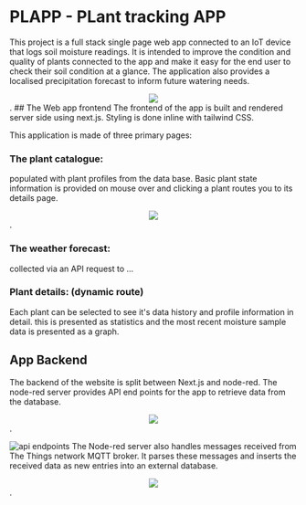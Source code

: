 # PLAPP - PLant tracking APP

This project is a full stack single page web app connected to an IoT device that logs soil moisture readings. It is intended to improve the condition and quality of plants connected to the app and make it easy for the end user to check their soil condition at a glance. The application also provides a localised precipitation forecast to inform future watering needs.

<div style="text-align:center"><img src="https://github.com/user-attachments/assets/88b20465-8d90-4ddc-b6a9-cf23ed0f1b57" /></div>.
## The Web app frontend
The frontend of the app is built and rendered server side using next.js. Styling is done inline with tailwind CSS.

This application is made of three primary pages:

### The plant catalogue:
populated with plant profiles from the data base. Basic plant state information is provided on mouse over and clicking a plant routes you to its details page.
<div style="text-align:center"><img src="https://github.com/user-attachments/assets/c678f81a-b8cf-496b-9fd0-0a02d6cd5909" /></div>.

### The weather forecast:
collected via an API request to ...

### Plant details: (dynamic route)
Each plant can be selected to see it's data history and profile information in detail.
this is presented as statistics and the most recent moisture sample data is presented as a graph.


## App Backend

The backend of the website is split between Next.js and node-red. The node-red server provides API end points for the app to retrieve data from the database.
<div style="text-align:center"><img src="https://github.com/user-attachments/assets/664dbfde-d615-473b-a08f-a4570e709188" /></div>.

![api endpoints]()
The Node-red server also handles messages received from The Things network MQTT broker. It parses these messages and inserts the received data as new entries into an external database. 
<div style="text-align:center"><img src="https://github.com/user-attachments/assets/f95d0d77-35d4-4965-95fe-d8034d29054b" /></div>.

